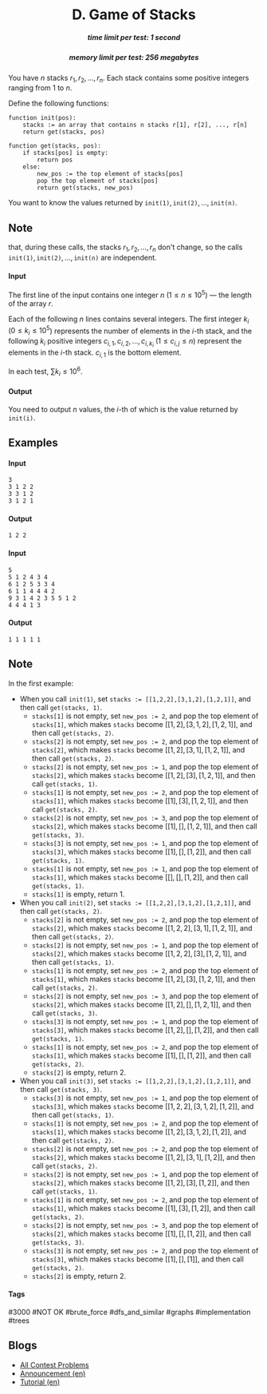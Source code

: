 <h1 style='text-align: center;'> D. Game of Stacks</h1>

<h5 style='text-align: center;'>time limit per test: 1 second</h5>
<h5 style='text-align: center;'>memory limit per test: 256 megabytes</h5>

You have $n$ stacks $r_1,r_2,\ldots,r_n$. Each stack contains some positive integers ranging from $1$ to $n$.

Define the following functions:


```text
function init(pos):  
    stacks := an array that contains n stacks r[1], r[2], ..., r[n]  
    return get(stacks, pos)  
  
function get(stacks, pos):  
    if stacks[pos] is empty:  
        return pos  
    else:  
        new_pos := the top element of stacks[pos]  
        pop the top element of stacks[pos]  
        return get(stacks, new_pos)  

```
You want to know the values returned by $\texttt{init(1)}, \texttt{init(2)}, \ldots, \texttt{init(n)}$.

## Note

 that, during these calls, the stacks $r_1,r_2,\ldots,r_n$ don't change, so the calls $\texttt{init(1)}, \texttt{init(2)}, \ldots, \texttt{init(n)}$ are independent.

#### Input

The first line of the input contains one integer $n$ ($1\le n\le 10^5$) — the length of the array $r$.

Each of the following $n$ lines contains several integers. The first integer $k_i$ ($0\le k_i\le 10^5$) represents the number of elements in the $i$-th stack, and the following $k_i$ positive integers $c_{i,1},c_{i,2},\ldots,c_{i,k_i}$ ($1\le c_{i,j}\le n$) represent the elements in the $i$-th stack. $c_{i,1}$ is the bottom element.

In each test, $\sum k_i\le 10^6$.

#### Output

You need to output $n$ values, the $i$-th of which is the value returned by $\texttt{init(i)}$.

## Examples

#### Input


```text
3
3 1 2 2
3 3 1 2
3 1 2 1
```
#### Output


```text
1 2 2
```
#### Input


```text
5
5 1 2 4 3 4
6 1 2 5 3 3 4
6 1 1 4 4 4 2
9 3 1 4 2 3 5 5 1 2
4 4 4 1 3
```
#### Output


```text
1 1 1 1 1
```
## Note

In the first example: 

* When you call $\texttt{init(1)}$, set $\texttt{stacks := [[1,2,2],[3,1,2],[1,2,1]]}$, and then call $\texttt{get(stacks, 1)}$.
	+ $\texttt{stacks[1]}$ is not empty, set $\texttt{new_pos := 2}$, and pop the top element of $\texttt{stacks[1]}$, which makes $\texttt{stacks}$ become $[[1,2],[3,1,2],[1,2,1]]$, and then call $\texttt{get(stacks, 2)}$.
	+ $\texttt{stacks[2]}$ is not empty, set $\texttt{new_pos := 2}$, and pop the top element of $\texttt{stacks[2]}$, which makes $\texttt{stacks}$ become $[[1,2],[3,1],[1,2,1]]$, and then call $\texttt{get(stacks, 2)}$.
	+ $\texttt{stacks[2]}$ is not empty, set $\texttt{new_pos := 1}$, and pop the top element of $\texttt{stacks[2]}$, which makes $\texttt{stacks}$ become $[[1,2],[3],[1,2,1]]$, and then call $\texttt{get(stacks, 1)}$.
	+ $\texttt{stacks[1]}$ is not empty, set $\texttt{new_pos := 2}$, and pop the top element of $\texttt{stacks[1]}$, which makes $\texttt{stacks}$ become $[[1],[3],[1,2,1]]$, and then call $\texttt{get(stacks, 2)}$.
	+ $\texttt{stacks[2]}$ is not empty, set $\texttt{new_pos := 3}$, and pop the top element of $\texttt{stacks[2]}$, which makes $\texttt{stacks}$ become $[[1],[],[1,2,1]]$, and then call $\texttt{get(stacks, 3)}$.
	+ $\texttt{stacks[3]}$ is not empty, set $\texttt{new_pos := 1}$, and pop the top element of $\texttt{stacks[3]}$, which makes $\texttt{stacks}$ become $[[1],[],[1,2]]$, and then call $\texttt{get(stacks, 1)}$.
	+ $\texttt{stacks[1]}$ is not empty, set $\texttt{new_pos := 1}$, and pop the top element of $\texttt{stacks[1]}$, which makes $\texttt{stacks}$ become $[[],[],[1,2]]$, and then call $\texttt{get(stacks, 1)}$.
	+ $\texttt{stacks[1]}$ is empty, return $1$.
* When you call $\texttt{init(2)}$, set $\texttt{stacks := [[1,2,2],[3,1,2],[1,2,1]]}$, and then call $\texttt{get(stacks, 2)}$.
	+ $\texttt{stacks[2]}$ is not empty, set $\texttt{new_pos := 2}$, and pop the top element of $\texttt{stacks[2]}$, which makes $\texttt{stacks}$ become $[[1,2,2],[3,1],[1,2,1]]$, and then call $\texttt{get(stacks, 2)}$.
	+ $\texttt{stacks[2]}$ is not empty, set $\texttt{new_pos := 1}$, and pop the top element of $\texttt{stacks[2]}$, which makes $\texttt{stacks}$ become $[[1,2,2],[3],[1,2,1]]$, and then call $\texttt{get(stacks, 1)}$.
	+ $\texttt{stacks[1]}$ is not empty, set $\texttt{new_pos := 2}$, and pop the top element of $\texttt{stacks[1]}$, which makes $\texttt{stacks}$ become $[[1,2],[3],[1,2,1]]$, and then call $\texttt{get(stacks, 2)}$.
	+ $\texttt{stacks[2]}$ is not empty, set $\texttt{new_pos := 3}$, and pop the top element of $\texttt{stacks[2]}$, which makes $\texttt{stacks}$ become $[[1,2],[],[1,2,1]]$, and then call $\texttt{get(stacks, 3)}$.
	+ $\texttt{stacks[3]}$ is not empty, set $\texttt{new_pos := 1}$, and pop the top element of $\texttt{stacks[3]}$, which makes $\texttt{stacks}$ become $[[1,2],[],[1,2]]$, and then call $\texttt{get(stacks, 1)}$.
	+ $\texttt{stacks[1]}$ is not empty, set $\texttt{new_pos := 2}$, and pop the top element of $\texttt{stacks[1]}$, which makes $\texttt{stacks}$ become $[[1],[],[1,2]]$, and then call $\texttt{get(stacks, 2)}$.
	+ $\texttt{stacks[2]}$ is empty, return $2$.
* When you call $\texttt{init(3)}$, set $\texttt{stacks := [[1,2,2],[3,1,2],[1,2,1]]}$, and then call $\texttt{get(stacks, 3)}$.
	+ $\texttt{stacks[3]}$ is not empty, set $\texttt{new_pos := 1}$, and pop the top element of $\texttt{stacks[3]}$, which makes $\texttt{stacks}$ become $[[1,2,2],[3,1,2],[1,2]]$, and then call $\texttt{get(stacks, 1)}$.
	+ $\texttt{stacks[1]}$ is not empty, set $\texttt{new_pos := 2}$, and pop the top element of $\texttt{stacks[1]}$, which makes $\texttt{stacks}$ become $[[1,2],[3,1,2],[1,2]]$, and then call $\texttt{get(stacks, 2)}$.
	+ $\texttt{stacks[2]}$ is not empty, set $\texttt{new_pos := 2}$, and pop the top element of $\texttt{stacks[2]}$, which makes $\texttt{stacks}$ become $[[1,2],[3,1],[1,2]]$, and then call $\texttt{get(stacks, 2)}$.
	+ $\texttt{stacks[2]}$ is not empty, set $\texttt{new_pos := 1}$, and pop the top element of $\texttt{stacks[2]}$, which makes $\texttt{stacks}$ become $[[1,2],[3],[1,2]]$, and then call $\texttt{get(stacks, 1)}$.
	+ $\texttt{stacks[1]}$ is not empty, set $\texttt{new_pos := 2}$, and pop the top element of $\texttt{stacks[1]}$, which makes $\texttt{stacks}$ become $[[1],[3],[1,2]]$, and then call $\texttt{get(stacks, 2)}$.
	+ $\texttt{stacks[2]}$ is not empty, set $\texttt{new_pos := 3}$, and pop the top element of $\texttt{stacks[2]}$, which makes $\texttt{stacks}$ become $[[1],[],[1,2]]$, and then call $\texttt{get(stacks, 3)}$.
	+ $\texttt{stacks[3]}$ is not empty, set $\texttt{new_pos := 2}$, and pop the top element of $\texttt{stacks[3]}$, which makes $\texttt{stacks}$ become $[[1],[],[1]]$, and then call $\texttt{get(stacks, 2)}$.
	+ $\texttt{stacks[2]}$ is empty, return $2$.


#### Tags 

#3000 #NOT OK #brute_force #dfs_and_similar #graphs #implementation #trees 

## Blogs
- [All Contest Problems](../Codeforces_Round_906_(Div._1).md)
- [Announcement (en)](../blogs/Announcement_(en).md)
- [Tutorial (en)](../blogs/Tutorial_(en).md)
